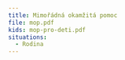 ```yaml
---
title: Mimořádná okamžitá pomoc
file: mop.pdf
kids: mop-pro-deti.pdf
situations:
  - Rodina
---
```

